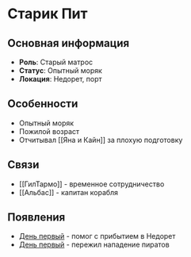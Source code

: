 # Старик Пит

## Основная информация
- **Роль**: Старый матрос
- **Статус**: Опытный моряк
- **Локация**: Недорет, порт

## Особенности
- Опытный моряк
- Пожилой возраст
- Отчитывал [[Яна и Кайн]] за плохую подготовку

## Связи
- [[ГилТармо]] - временное сотрудничество
- [[Альбас]] - капитан корабля

## Появления
- [День первый](obsidian://open?vault=Project%20LUX&file=%D0%9E%D1%82%D1%87%D0%B5%D1%82%D1%8B%2F%D0%94%D0%B5%D0%BD%D1%8C%20%D0%BF%D0%B5%D1%80%D0%B2%D1%8B%D0%B9) - помог с прибытием в Недорет
- [День первый](obsidian://open?vault=Project%20LUX&file=%D0%9E%D1%82%D1%87%D0%B5%D1%82%D1%8B%2F%D0%94%D0%B5%D0%BD%D1%8C%20%D0%BF%D0%B5%D1%80%D0%B2%D1%8B%D0%B9) - пережил нападение пиратов 